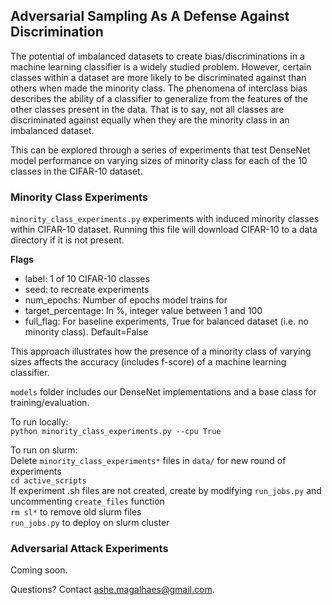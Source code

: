 ## Adversarial Sampling As A Defense Against Discrimination 
The potential of imbalanced datasets to create bias/discriminations in a machine learning classifier is a widely studied problem.
However, certain classes within a dataset are more likely to be discriminated against than others when made the minority class.
The phenomena of interclass bias describes the ability of a classifier to generalize from the features of the other classes present in the data. 
That is to say, not all classes are discriminated against equally when they are the minority class in an imbalanced dataset. <br/> 

This can be explored through a series of experiments that test DenseNet model performance on varying sizes of minority
class for each of the 10 classes in the CIFAR-10 dataset. <br/> 

### Minority Class Experiments

`minority_class_experiments.py` experiments with induced minority classes within CIFAR-10 dataset. 
Running this file will download CIFAR-10 to a data directory if it is not present. </br>

<strong> Flags </strong>
<ul>
 <li>label: 1 of 10 CIFAR-10 classes 
 <li> seed: to recreate experiments
 <li> num_epochs: Number of epochs model trains for 
 <li> target_percentage: In %, integer value between 1 and 100
 <li> full_flag: For baseline experiments, True for balanced dataset (i.e. no minority class). Default=False
</ul>


This approach illustrates how the presence of a minority class of varying sizes 
affects the accuracy (includes f-score) of a machine learning classifier.

`models` folder includes our DenseNet implementations and a base class for training/evaluation. </br>

To run locally: <br/> 
`python minority_class_experiments.py --cpu True`

To run on slurm: <br/> 
Delete `minority_class_experiments*` files in `data/` for new round of experiments <br/>
`cd active_scripts`<br/> 
If experiment .sh files are not created, create by modifying `run_jobs.py` and uncommenting `create_files` function <br/>
`rm sl*` to remove old slurm files </br> 
`run_jobs.py` to deploy on slurm cluster </br>

### Adversarial Attack Experiments
Coming soon. </br>

Questions? Contact ashe.magalhaes@gmail.com.

